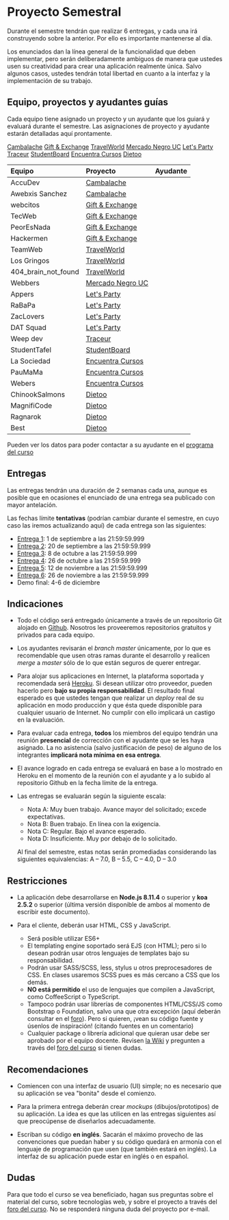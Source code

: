 # Proyecto Semestral

Durante el semestre tendrán que realizar 6 entregas, y cada una irá construyendo sobre la anterior. Por ello es importante mantenerse al día.

Los enunciados dan la línea general de la funcionalidad que deben implementar, pero serán deliberadamente ambiguos de manera que ustedes usen su creatividad para crear una aplicación realmente única. Salvo algunos casos, ustedes tendrán total libertad en cuanto a la interfaz y la implementación de su trabajo.

## Equipo, proyectos y ayudantes guías

Cada equipo tiene asignado un proyecto y un ayudante que los guiará y evaluará durante el semestre. Las asignaciones de proyecto y ayudante estarán detalladas aquí prontamente.

[Cambalache](https://docs.google.com/document/d/1z8Rj6GvaDIv4aa1fD75oLSHQc5Db-NEu8LElSjGGefk)
[Gift & Exchange](https://docs.google.com/document/d/1HTHnw0Oka8nHM7NKZvEwErSDJCNScv6GZqcMBtmjt9k)
[TravelWorld](https://docs.google.com/document/d/1HugBXOxoPAXoUGtLwgjLCDX0_dIrEtcrwNijmxtwxdo)
[Mercado Negro UC](https://docs.google.com/document/d/1ly6-Xr2PVPzMPrpuI9J8wY5swBZ-ZLcLhQUNEUnVals)
[Let's Party](https://docs.google.com/document/d/10z6jDmrH4QQDtIHjNcZxziq57sx6-RH1shuCAVXG8Vo)
[Traceur](https://docs.google.com/document/d/14YLsMM9E49EpBjvQ4ihWVcApZOyJwp1klN9GO_EfouQ)
[StudentBoard](https://docs.google.com/document/d/1z8Rj6GvaDIv4aa1fD75oLSHQc5Db-NEu8LElSjGGefk)
[Encuentra Cursos](https://docs.google.com/document/d/1wVYUZd6FaOsefQzscMzy-gSIn7i7wo-_yuh40HhUdJw)
[Dietoo](https://docs.google.com/document/d/10M-Rrs7oVnQERDarIpGcRURN20NxMMXdWebhnRrAMJ4)


| Equipo  | Proyecto | Ayudante |
|:-------------------- |:---------------------------| :------|
| AccuDev | [Cambalache](https://docs.google.com/document/d/1z8Rj6GvaDIv4aa1fD75oLSHQc5Db-NEu8LElSjGGefk) | |
| Awebxis Sanchez | [Cambalache](https://docs.google.com/document/d/1z8Rj6GvaDIv4aa1fD75oLSHQc5Db-NEu8LElSjGGefk) | |
| webcitos | [Gift & Exchange](https://docs.google.com/document/d/1HTHnw0Oka8nHM7NKZvEwErSDJCNScv6GZqcMBtmjt9k) | |
| TecWeb | [Gift & Exchange](https://docs.google.com/document/d/1HTHnw0Oka8nHM7NKZvEwErSDJCNScv6GZqcMBtmjt9k) | |
| PeorEsNada | [Gift & Exchange](https://docs.google.com/document/d/1HTHnw0Oka8nHM7NKZvEwErSDJCNScv6GZqcMBtmjt9k) | |
| Hackermen | [Gift & Exchange](https://docs.google.com/document/d/1HTHnw0Oka8nHM7NKZvEwErSDJCNScv6GZqcMBtmjt9k) | |
| TeamWeb | [TravelWorld](https://docs.google.com/document/d/1HugBXOxoPAXoUGtLwgjLCDX0_dIrEtcrwNijmxtwxdo) | |
| Los Gringos | [TravelWorld](https://docs.google.com/document/d/1HugBXOxoPAXoUGtLwgjLCDX0_dIrEtcrwNijmxtwxdo) | |
| 404_brain_not_found | [TravelWorld](https://docs.google.com/document/d/1HugBXOxoPAXoUGtLwgjLCDX0_dIrEtcrwNijmxtwxdo) | |
| Webbers | [Mercado Negro UC](https://docs.google.com/document/d/1ly6-Xr2PVPzMPrpuI9J8wY5swBZ-ZLcLhQUNEUnVals) | |
| Appers | [Let's Party](https://docs.google.com/document/d/10z6jDmrH4QQDtIHjNcZxziq57sx6-RH1shuCAVXG8Vo) | |
| RaBaPa | [Let's Party](https://docs.google.com/document/d/10z6jDmrH4QQDtIHjNcZxziq57sx6-RH1shuCAVXG8Vo) | |
| ZacLovers | [Let's Party](https://docs.google.com/document/d/10z6jDmrH4QQDtIHjNcZxziq57sx6-RH1shuCAVXG8Vo) | |
| DAT Squad | [Let's Party](https://docs.google.com/document/d/10z6jDmrH4QQDtIHjNcZxziq57sx6-RH1shuCAVXG8Vo) | |
| Weep dev | [Traceur](https://docs.google.com/document/d/14YLsMM9E49EpBjvQ4ihWVcApZOyJwp1klN9GO_EfouQ) | |
| StudentTafel | [StudentBoard](https://docs.google.com/document/d/1z8Rj6GvaDIv4aa1fD75oLSHQc5Db-NEu8LElSjGGefk) | |
| La Sociedad | [Encuentra Cursos](https://docs.google.com/document/d/1wVYUZd6FaOsefQzscMzy-gSIn7i7wo-_yuh40HhUdJw) | |
| PauMaMa | [Encuentra Cursos](https://docs.google.com/document/d/1wVYUZd6FaOsefQzscMzy-gSIn7i7wo-_yuh40HhUdJw) | |
| Webers | [Encuentra Cursos](https://docs.google.com/document/d/1wVYUZd6FaOsefQzscMzy-gSIn7i7wo-_yuh40HhUdJw) | |
| ChinookSalmons | [Dietoo](https://docs.google.com/document/d/10M-Rrs7oVnQERDarIpGcRURN20NxMMXdWebhnRrAMJ4) | |
| MagnifiCode | [Dietoo](https://docs.google.com/document/d/10M-Rrs7oVnQERDarIpGcRURN20NxMMXdWebhnRrAMJ4) | |
| Ragnarok | [Dietoo](https://docs.google.com/document/d/10M-Rrs7oVnQERDarIpGcRURN20NxMMXdWebhnRrAMJ4) | |
| Best | [Dietoo](https://docs.google.com/document/d/10M-Rrs7oVnQERDarIpGcRURN20NxMMXdWebhnRrAMJ4) | |



Pueden ver los datos para poder contactar a su ayudante en el [programa del curso](../../../#equipo)

## Entregas

Las entregas tendrán una duración de 2 semanas cada una, aunque es posible que en ocasiones el enunciado de una entrega sea publicado con mayor antelación.

Las fechas límite **tentativas** (podrían cambiar durante el semestre, en cuyo caso las iremos actualizando aquí) de cada entrega son las siguientes:

* [Entrega 1](enunciados/Entrega1.md): 1 de septiembre a las 21:59:59.999
* [Entrega 2](enunciados/Entrega2.md): 20 de septiembre a las 21:59:59.999
* [Entrega 3](enunciados/Entrega3.md): 8 de octubre a las 21:59:59.999
* [Entrega 4](enunciados/Entrega4.md): 26 de octubre a las 21:59:59.999
* [Entrega 5](enunciados/Entrega5.md): 12 de noviembre a las 21:59:59.999
* [Entrega 6](enunciados/Entrega6.md): 26 de noviembre a las 21:59:59.999
* Demo final: 4-6 de diciembre

## Indicaciones

* Todo el código será entregado únicamente a través de un repositorio Git alojado en [Github](https://github.com). Nosotros les proveeremos repositorios gratuitos y privados para cada equipo.

* Los ayudantes revisarán el *branch master* únicamente, por lo que es recomendable que usen otras ramas durante el desarrollo y realicen *merge* a *master* sólo de lo que están seguros de querer entregar.

* Para alojar sus aplicaciones en Internet, la plataforma soportada y recomendada será [Heroku](https://www.heroku.com/). Si desean utilizar otro proveedor, pueden hacerlo pero **bajo su propia responsabilidad**. El resultado final esperado es que ustedes tengan que realizar un *deploy* real de su aplicación en modo producción y que ésta quede disponible para cualquier usuario de Internet. No cumplir con ello implicará un castigo en la evaluación.

* Para evaluar cada entrega, **todos** los miembros del equipo tendrán una reunión **presencial** de corrección con el ayudante que se les haya asignado. La no asistencia (salvo justificación de peso) de alguno de los integrantes **implicará nota mínima en esa entrega**.

* El avance logrado en cada entrega se evaluará en base a lo mostrado en Heroku en el momento de la reunión con el ayudante y a lo subido al repositorio Github en la fecha límite de la entrega.

* Las entregas se evaluarán según la siguiente escala:
	* Nota A: Muy buen trabajo. Avance mayor del solicitado; excede expectativas.
	* Nota B: Buen trabajo. En línea con la exigencia.
	* Nota C: Regular. Bajo el avance esperado.
	* Nota D: Insuficiente. Muy por debajo de lo solicitado.

	Al final del semestre, estas notas serán promediadas considerando las siguientes equivalencias: A – 7.0, B – 5.5, C – 4.0, D – 3.0

## Restricciones

* La aplicación debe desarrollarse en **Node.js 8.11.4** o superior y **koa 2.5.2** o superior (última versión disponible de ambos al momento de escribir este documento).

* Para el cliente, deberán usar HTML, CSS y JavaScript.
	* Será posible utilizar ES6+
	* El templating engine soportado será EJS (con HTML); pero si lo desean podrán usar otros lenguajes de templates bajo su responsabilidad.
	* Podrán usar SASS/SCSS, less, stylus u otros preprocesadores de CSS. En clases usaremos SCSS pues es más cercano a CSS que los demás.
	* **NO está permitido** el uso de lenguajes que compilen a JavaScript, como CoffeeScript o TypeScript.
	* Tampoco podrán usar librerías de componentes HTML/CSS/JS como Bootstrap o Foundation, salvo una que otra excepción (aquí deberán consultar en el [foro](../../../#foro)). Pero si quieren, ¡vean su código fuente y úsenlos de inspiración! (citando fuentes en un comentario)
	* Cualquier package o librería adicional que quieran usar debe ser aprobado por el equipo docente. Revisen [la Wiki](../../../wiki/Packages) y pregunten a través del [foro del curso](../../../#foro) si tienen dudas.

## Recomendaciones

* Comiencen con una interfaz de usuario (UI) simple; no es necesario que su aplicación se vea "bonita" desde el comienzo.

* Para la primera entrega deberán crear *mockups* (dibujos/prototipos) de su aplicación. La idea es que las utilicen en las entregas siguientes así que preocúpense de diseñarlos adecuadamente.

* Escriban su código **en inglés**. Sacarán el máximo provecho de las convenciones que puedan haber y su código quedará en armonía con el lenguaje de programación que usen (que también estará en inglés). La interfaz de su aplicación puede estar en inglés o en español.

## Dudas
Para que todo el curso se vea beneficiado, hagan sus preguntas sobre el material del curso, sobre tecnologías web, y sobre el proyecto a través del [foro del curso](../../../#foro). No se responderá ninguna duda del proyecto por e-mail.
